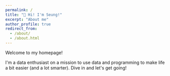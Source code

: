 ```yaml
---
permalink: /
title: "🙌 Hi! I'm Seung!"
excerpt: "About me"
author_profile: true
redirect_from: 
  - /about/
  - /about.html
---
```


Welcome to my homepage!

I'm a data enthusiast on a mission to use data and programming to make life a bit easier (and a lot smarter).
Dive in and let's get going!
